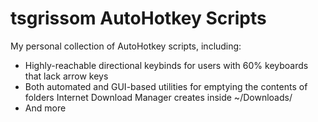 # tsgrissom AutoHotkey Scripts

My personal collection of AutoHotkey scripts, including:

* Highly-reachable directional keybinds for users with 60% keyboards that lack arrow keys
* Both automated and GUI-based utilities for emptying the contents of folders Internet Download Manager creates inside ~/Downloads/
* And more
